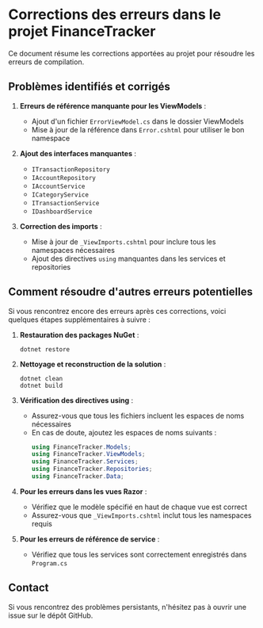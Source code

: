 # Corrections des erreurs dans le projet FinanceTracker

Ce document résume les corrections apportées au projet pour résoudre les erreurs de compilation.

## Problèmes identifiés et corrigés

1. **Erreurs de référence manquante pour les ViewModels** :
   - Ajout d'un fichier `ErrorViewModel.cs` dans le dossier ViewModels
   - Mise à jour de la référence dans `Error.cshtml` pour utiliser le bon namespace

2. **Ajout des interfaces manquantes** :
   - `ITransactionRepository`
   - `IAccountRepository`
   - `IAccountService`
   - `ICategoryService`
   - `ITransactionService`
   - `IDashboardService`

3. **Correction des imports** :
   - Mise à jour de `_ViewImports.cshtml` pour inclure tous les namespaces nécessaires
   - Ajout des directives `using` manquantes dans les services et repositories

## Comment résoudre d'autres erreurs potentielles

Si vous rencontrez encore des erreurs après ces corrections, voici quelques étapes supplémentaires à suivre :

1. **Restauration des packages NuGet** :
   ```
   dotnet restore
   ```

2. **Nettoyage et reconstruction de la solution** :
   ```
   dotnet clean
   dotnet build
   ```

3. **Vérification des directives using** :
   - Assurez-vous que tous les fichiers incluent les espaces de noms nécessaires
   - En cas de doute, ajoutez les espaces de noms suivants :
     ```csharp
     using FinanceTracker.Models;
     using FinanceTracker.ViewModels;
     using FinanceTracker.Services;
     using FinanceTracker.Repositories;
     using FinanceTracker.Data;
     ```

4. **Pour les erreurs dans les vues Razor** :
   - Vérifiez que le modèle spécifié en haut de chaque vue est correct
   - Assurez-vous que `_ViewImports.cshtml` inclut tous les namespaces requis

5. **Pour les erreurs de référence de service** :
   - Vérifiez que tous les services sont correctement enregistrés dans `Program.cs`

## Contact

Si vous rencontrez des problèmes persistants, n'hésitez pas à ouvrir une issue sur le dépôt GitHub.